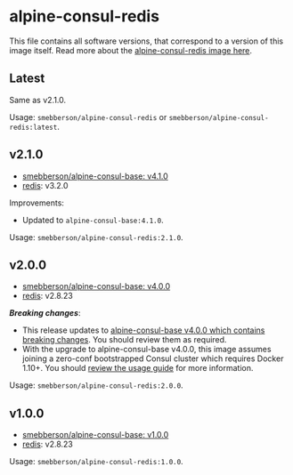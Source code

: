 # alpine-consul-redis

This file contains all software versions, that correspond to a version of this image itself. Read more about the [alpine-consul-redis image here][alpineconsulredis].

## Latest

Same as v2.1.0.

Usage: `smebberson/alpine-consul-redis` or `smebberson/alpine-consul-redis:latest`.

## v2.1.0

- [smebberson/alpine-consul-base: v4.1.0][smebbersonalpineconsulbase410]
- [redis][redis]: v3.2.0

Improvements:

- Updated to `alpine-consul-base:4.1.0`.

Usage: `smebberson/alpine-consul-redis:2.1.0`.

## v2.0.0

- [smebberson/alpine-consul-base: v4.0.0][smebbersonalpineconsulbase400]
- [redis][redis]: v2.8.23

__*Breaking changes*__:

- This release updates to [alpine-consul-base v4.0.0 which contains breaking changes](https://github.com/smebberson/docker-alpine/blob/master/alpine-consul-base/VERSIONS.md#v400). You should review them as required.
- With the upgrade to alpine-consul-base v4.0.0, this image assumes joining a zero-conf bootstrapped Consul cluster which requires Docker 1.10+. You should [review the usage guide](https://github.com/smebberson/docker-alpine/tree/master/alpine-consul#usage) for more information.

Usage: `smebberson/alpine-consul-redis:2.0.0`.

## v1.0.0

- [smebberson/alpine-consul-base: v1.0.0][smebbersonalpineconsulbase100]
- [redis][redis]: v2.8.23

Usage: `smebberson/alpine-consul-redis:1.0.0`.

[redis]: http://redis.io/
[alpineconsulredis]: https://github.com/smebberson/docker-alpine/tree/master/alpine-consul-redis
[smebbersonalpineconsulbase410]: https://github.com/smebberson/docker-alpine/tree/alpine-consul-base-v4.1.0/alpine-consul-base
[smebbersonalpineconsulbase400]: https://github.com/smebberson/docker-alpine/tree/alpine-consul-base-v4.0.0/alpine-consul-base
[smebbersonalpineconsulbase100]: https://github.com/smebberson/docker-alpine/tree/alpine-consul-base-v1.0.0/alpine-consul-base
